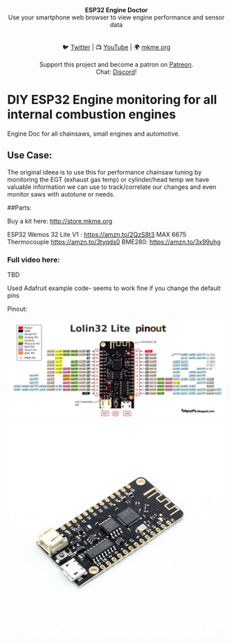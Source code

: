 
<p align="center">
<b>ESP32 Engine Doctor</b><br>
Use your smartphone web browser to view engine performance and sensor data<br><br>
<br>🐦 <a href="https://twitter.com/mkmeorg">Twitter</a>
| 📺 <a href="https://www.youtube.com/mkmeorg">YouTube</a>
| 🌍 <a href="http://www.mkme.org">mkme.org</a><br>
<br>
Support this project and become a patron on <a href="https://www.patreon.com/EricWilliam">Patreon</a>.<br>
Chat: <a href="https://discord.gg/j9S4Fgv">Discord</a></b>!
</p>

# DIY ESP32 Engine monitoring for all internal combustion engines 
Engine Doc for all chainsaws, small engines and automotive.  

## Use Case:
The original ideea is to use this for performance chainsaw tuning by monitoring the EGT (exhaust gas temp) or cylinder/head temp we have valuable information 
we can use to track/correlate our changes and even monitor saws with autotune or needs. 

##Parts:

Buy a kit here: http://store.mkme.org

ESP32 Wemos 32 Lite V1 : https://amzn.to/2QzS8t3
MAX 6675 Thermocouple https://amzn.to/3tyqds0
BME280: https://amzn.to/3x99uhg


### Full video here:

TBD 

Used Adafruit example code- seems to work fine if you change the default pins

Pinout: 

<img src="https://github.com/MKme/ESP32/blob/main/Wemos%2032%20Lite%20Board/pics/Lolin32_pinout03.png" width="700"/>




<img src="https://github.com/MKme/ESP32/blob/main/Wemos%2032%20Lite%20Board/pics/s-l1600%20(1).jpg" width="700"/>



